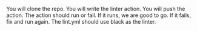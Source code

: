 You will clone the repo. You will write the linter action. You will push the action.
The action should run or fail. If it runs, we are good to go. If it fails, fix and run again. The lint.yml should use black as the linter.
